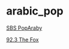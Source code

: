 # arabic_pop

[SBS PopAraby](https://sbs-ice.streamguys1.com/sbs-arabic)

[92.3 The Fox](https://playerservices.streamtheworld.com/api/livestream-redirect/KOFXFMAAC.aac?dist=onlineradiobox)

